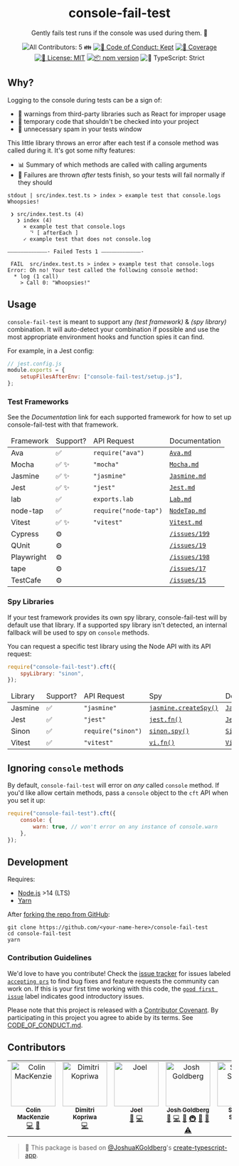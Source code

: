 <h1 align="center">console-fail-test</h1>

<p align="center">Gently fails test runs if the console was used during them. 📢</p>

<p align="center">
	<!-- prettier-ignore-start -->
	<!-- ALL-CONTRIBUTORS-BADGE:START - Do not remove or modify this section -->
<img alt="All Contributors: 5 👪" src="https://img.shields.io/badge/all_contributors-5_👪-21bb42.svg" />
<!-- ALL-CONTRIBUTORS-BADGE:END -->
	<!-- prettier-ignore-end -->
	<a href="https://github.com/JoshuaKGoldberg/console-fail-test/blob/main/.github/CODE_OF_CONDUCT.md" target="_blank"><img alt="🤝 Code of Conduct: Kept" src="https://img.shields.io/badge/%F0%9F%A4%9D_code_of_conduct-kept-21bb42" /></a>
	<a href="https://codecov.io/gh/JoshuaKGoldberg/console-fail-test" target="_blank"><img alt="🧪 Coverage" src="https://img.shields.io/codecov/c/github/JoshuaKGoldberg/console-fail-test?label=%F0%9F%A7%AA%20coverage" /></a>
	<a href="https://github.com/JoshuaKGoldberg/console-fail-test/blob/main/LICENSE.md" target="_blank"><img alt="📝 License: MIT" src="https://img.shields.io/badge/%F0%9F%93%9D_license-MIT-21bb42.svg"></a>
	<a href="http://npmjs.com/package/console-fail-test"><img alt="📦 npm version" src="https://img.shields.io/npm/v/console-fail-test?color=21bb42&label=%F0%9F%93%A6%20npm" /></a>
	<img alt="💪 TypeScript: Strict" src="https://img.shields.io/badge/%F0%9F%92%AA_typescript-strict-21bb42.svg" />
</p>

## Why?

Logging to the console during tests can be a sign of:

- 🚫 warnings from third-party libraries such as React for improper usage
- 🤕 temporary code that shouldn't be checked into your project
- 📢 unnecessary spam in your tests window

This little library throws an error after each test if a console method was called during it.
It's got some nifty features:

- 📊 Summary of which methods are called with calling arguments
- 🛫 Failures are thrown _after_ tests finish, so your tests will fail normally if they should

```plaintext
stdout | src/index.test.ts > index > example test that console.logs
Whoopsies!

 ❯ src/index.test.ts (4)
   ❯ index (4)
     × example test that console.logs
       ⠙ [ afterEach ]
     ✓ example test that does not console.log

⎯⎯⎯⎯⎯⎯⎯⎯⎯⎯⎯⎯⎯⎯⎯- Failed Tests 1 ⎯⎯⎯⎯⎯⎯⎯⎯⎯⎯⎯⎯⎯⎯⎯-

 FAIL  src/index.test.ts > index > example test that console.logs
Error: Oh no! Your test called the following console method:
  * log (1 call)
    > Call 0: "Whoopsies!"
```

## Usage

`console-fail-test` is meant to support any _(test framework)_ & _(spy library)_ combination.
It will auto-detect your combination if possible and use the most appropriate environment hooks and function spies it can find.

For example, in a Jest config:

```js
// jest.config.js
module.exports = {
	setupFilesAfterEnv: ["console-fail-test/setup.js"],
};
```

### Test Frameworks

See the _Documentation_ link for each supported framework for how to set up console-fail-test with that framework.

<table>
  <thead>
    <tr>
      <td>Framework</td>
      <td>Support?</td>
      <td>API Request</td>
      <td>Documentation</td>
    </tr>
  </thead>
  <tbody>
    <tr>
      <td>Ava</td>
      <td>
        ✅️
      </td>
      <td>
        <code>require("ava")</code>
      </td>
      <td>
        <a href="./docs/Ava.md">
          <code>Ava.md</code>
        </a>
      </td>
    </tr>
    <tr>
      <td>Mocha</td>
      <td>
        ✅️
        ✨
      </td>
      <td>
        <code>"mocha"</code>
      </td>
      <td>
        <a href="./docs/Mocha.md">
          <code>Mocha.md</code>
        </a>
      </td>
    </tr>
    <tr>
      <td>Jasmine</td>
      <td>
        ✅️
        ✨
      </td>
      <td>
        <code>"jasmine"</code>
      </td>
      <td>
        <a href="./docs/Jasmine.md">
          <code>Jasmine.md</code>
        </a>
      </td>
    </tr>
    <tr>
      <td>Jest</td>
      <td>
        ✅️
        ✨
      </td>
      <td>
        <code>"jest"</code>
      </td>
      <td>
        <a href="./docs/Jest.md">
          <code>Jest.md</code>
        </a>
      </td>
    </tr>
    <tr>
      <td>lab</td>
      <td>
        ✅
      </td>
      <td>
        <code>exports.lab</code>
      </td>
      <td>
        <a href="./docs/Lab.md">
          <code>Lab.md</code>
        </a>
      </td>
    </tr>
    <tr>
      <td>node-tap</td>
      <td>
        ✅️
      </td>
      <td>
        <code>require("node-tap")</code>
      </td>
      <td>
        <a href="./docs/NodeTap.md">
          <code>NodeTap.md</code>
        </a>
      </td>
    </tr>
    <tr>
      <td>Vitest</td>
      <td>
        ✅️
        ✨
      </td>
      <td>
        <code>"vitest"</code>
      </td>
      <td>
        <a href="./docs/Vitest.md">
          <code>Vitest.md</code>
        </a>
      </td>
    </tr>
    <tr>
      <td>Cypress</td>
      <td>⚙️</td>
      <td></td>
      <td>
        <a href="https://github.com/JoshuaKGoldberg/console-fail-test/issues/199">
          <code>/issues/199</code>
        </a>
      </td>
    </tr>
    <tr>
      <td>QUnit</td>
      <td>⚙️</td>
      <td></td>
      <td>
        <a href="https://github.com/JoshuaKGoldberg/console-fail-test/issues/19">
          <code>/issues/19</code>
        </a>
      </td>
    </tr>
    <tr>
      <td>Playwright</td>
      <td>⚙️</td>
      <td></td>
      <td>
        <a href="https://github.com/JoshuaKGoldberg/console-fail-test/issues/198">
          <code>/issues/198</code>
        </a>
      </td>
    </tr>
    <tr>
      <td>tape</td>
      <td>⚙️</td>
      <td></td>
      <td>
        <a href="https://github.com/JoshuaKGoldberg/console-fail-test/issues/17">
          <code>/issues/17</code>
        </a>
      </td>
    </tr>
    <tr>
      <td>TestCafe</td>
      <td>⚙️</td>
      <td></td>
      <td>
        <a href="https://github.com/JoshuaKGoldberg/console-fail-test/issues/15">
          <code>/issues/15</code>
        </a>
      </td>
    </tr>
  </tbody>
</table>

### Spy Libraries

If your test framework provides its own spy library, console-fail-test will by default use that library.
If a supported spy library isn't detected, an internal fallback will be used to spy on `console` methods.

You can request a specific test library using the Node API with its API request:

```js
require("console-fail-test").cft({
	spyLibrary: "sinon",
});
```

<table>
  <thead>
    <tr>
      <td>Library</td>
      <td>Support?</td>
      <td>API Request</td>
      <td>Spy</td>
      <td>Documentation</td>
    </tr>
  </thead>
  <tbody>
    <tr>
      <td>Jasmine</td>
      <td>
        ✅️
      </td>
      <td>
        <code>"jasmine"</code>
      </td>
      <td>
        <a href="https://jasmine.github.io/2.0/introduction.html#section-Spies">
          <code>jasmine.createSpy()</code>
        </a>
      </td>
      <td>
        <a href="./docs/Jasmine.md#spies">
          <code>Jasmine.md#spies</code>
        </a>
      </td>
    </tr>
    <tr>
      <td>Jest</td>
      <td>
        ✅️
      </td>
      <td>
        <code>"jest"</code>
      </td>
      <td>
        <a href="https://jestjs.io/docs/en/mock-functions.html">
          <code>jest.fn()</code>
        </a>
      </td>
      <td>
        <a href="./docs/Jest.md#spies">
          <code>Jest.md#spies</code>
        </a>
      </td>
    </tr>
    <tr>
      <td>Sinon</td>
      <td>
        ✅️
      </td>
      <td>
        <code>require("sinon")</code>
      </td>
      <td>
        <a href="https://sinonjs.org/releases/latest/spies">
          <code>sinon.spy()</code>
        </a>
      </td>
      <td>
        <a href="./docs/Sinon.md#spies">
          <code>Sinon.md#spies</code>
        </a>
      </td>
    </tr>
    <tr>
      <td>Vitest</td>
      <td>
        ✅️
      </td>
      <td>
        <code>"vitest"</code>
      </td>
      <td>
        <a href="https://vitest.dev/guide/mocking.html#functions">
          <code>vi.fn()</code>
        </a>
      </td>
      <td>
        <a href="./docs/Vitest.md#spies">
          <code>Vitest.md#spies</code>
        </a>
      </td>
    </tr>
  </tbody>
</table>

## Ignoring `console` methods

By default, `console-fail-test` will error on _any_ called `console` method.
If you'd like allow certain methods, pass a `console` object to the `cft` API when you set it up:

```js
require("console-fail-test").cft({
	console: {
		warn: true, // won't error on any instance of console.warn
	},
});
```

## Development

Requires:

- [Node.js](https://nodejs.org) >14 (LTS)
- [Yarn](https://yarnpkg.com/en)

After [forking the repo from GitHub](https://help.github.com/articles/fork-a-repo):

```shell
git clone https://github.com/<your-name-here>/console-fail-test
cd console-fail-test
yarn
```

### Contribution Guidelines

We'd love to have you contribute!
Check the [issue tracker](https://github.com/JoshuaKGoldberg/console-fail-test/issues) for issues labeled [`accepting prs`](https://github.com/JoshuaKGoldberg/console-fail-test/issues?utf8=%E2%9C%93&q=is%3Aissue+is%3Aopen+label%3A%22accepting+prs%22) to find bug fixes and feature requests the community can work on.
If this is your first time working with this code, the [`good first issue`](https://github.com/JoshuaKGoldberg/console-fail-test/issues?utf8=%E2%9C%93&q=is%3Aissue+is%3Aopen+label%3A%22good+first+issue%22+) label indicates good introductory issues.

Please note that this project is released with a [Contributor Covenant](https://www.contributor-covenant.org).
By participating in this project you agree to abide by its terms.
See [CODE_OF_CONDUCT.md](./CODE_OF_CONDUCT.md).

## Contributors

<!-- spellchecker: disable -->
<!-- ALL-CONTRIBUTORS-LIST:START - Do not remove or modify this section -->
<!-- prettier-ignore-start -->
<!-- markdownlint-disable -->
<table>
  <tbody>
    <tr>
      <td align="center" valign="top" width="14.28%"><a href="https://github.com/mackenco"><img src="https://avatars.githubusercontent.com/u/4284340?v=4?s=100" width="100px;" alt="Colin MacKenzie"/><br /><sub><b>Colin MacKenzie</b></sub></a><br /><a href="https://github.com/JoshuaKGoldberg/console-fail-test/commits?author=mackenco" title="Code">💻</a> <a href="#ideas-mackenco" title="Ideas, Planning, & Feedback">🤔</a></td>
      <td align="center" valign="top" width="14.28%"><a href="https://www.kop.ax/"><img src="https://avatars.githubusercontent.com/u/77674046?v=4?s=100" width="100px;" alt="Dimitri Kopriwa"/><br /><sub><b>Dimitri Kopriwa</b></sub></a><br /><a href="https://github.com/JoshuaKGoldberg/console-fail-test/commits?author=kopax-polyconseil" title="Code">💻</a></td>
      <td align="center" valign="top" width="14.28%"><a href="https://www.linkedin.com/in/joel-darós-95536a21/?locale=en_US"><img src="https://avatars.githubusercontent.com/u/992049?v=4?s=100" width="100px;" alt="Joel"/><br /><sub><b>Joel</b></sub></a><br /><a href="#ideas-joel-daros" title="Ideas, Planning, & Feedback">🤔</a> <a href="https://github.com/JoshuaKGoldberg/console-fail-test/commits?author=joel-daros" title="Code">💻</a></td>
      <td align="center" valign="top" width="14.28%"><a href="http://www.joshuakgoldberg.com"><img src="https://avatars.githubusercontent.com/u/3335181?v=4?s=100" width="100px;" alt="Josh Goldberg"/><br /><sub><b>Josh Goldberg</b></sub></a><br /><a href="#tool-JoshuaKGoldberg" title="Tools">🔧</a> <a href="https://github.com/JoshuaKGoldberg/console-fail-test/commits?author=JoshuaKGoldberg" title="Code">💻</a> <a href="#maintenance-JoshuaKGoldberg" title="Maintenance">🚧</a> <a href="#infra-JoshuaKGoldberg" title="Infrastructure (Hosting, Build-Tools, etc)">🚇</a> <a href="#ideas-JoshuaKGoldberg" title="Ideas, Planning, & Feedback">🤔</a> <a href="https://github.com/JoshuaKGoldberg/console-fail-test/issues?q=author%3AJoshuaKGoldberg" title="Bug reports">🐛</a> <a href="https://github.com/JoshuaKGoldberg/console-fail-test/commits?author=JoshuaKGoldberg" title="Tests">⚠️</a></td>
      <td align="center" valign="top" width="14.28%"><a href="https://github.com/sosukesuzuki"><img src="https://avatars.githubusercontent.com/u/14838850?v=4?s=100" width="100px;" alt="SUZUKI Sosuke"/><br /><sub><b>SUZUKI Sosuke</b></sub></a><br /><a href="https://github.com/JoshuaKGoldberg/console-fail-test/commits?author=sosukesuzuki" title="Code">💻</a></td>
    </tr>
  </tbody>
</table>

<!-- markdownlint-restore -->
<!-- prettier-ignore-end -->

<!-- ALL-CONTRIBUTORS-LIST:END -->
<!-- spellchecker: enable -->

> 💙 This package is based on [@JoshuaKGoldberg](https://github.com/JoshuaKGoldberg)'s [create-typescript-app](https://github.com/JoshuaKGoldberg/create-typescript-app).
